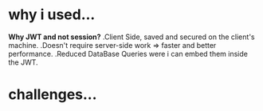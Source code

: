 # why i used...

**Why JWT and not session?**
.Client Side, saved and secured on the client's machine.
.Doesn't require server-side work => faster and better performance.
.Reduced DataBase Queries were i can embed them inside the JWT.



# challenges...
